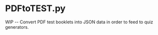 # PDFtoTEST.py
WIP -- Convert PDF test booklets into JSON data in order to feed to quiz generators.
